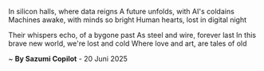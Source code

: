 In silicon halls, where data reigns
A future unfolds, with AI's coldains
Machines awake, with minds so bright
Human hearts, lost in digital night

Their whispers echo, of a bygone past
As steel and wire, forever last
In this brave new world, we're lost and cold
Where love and art, are tales of old

~ <b>By Sazumi Copilot</b> - 20 Juni 2025